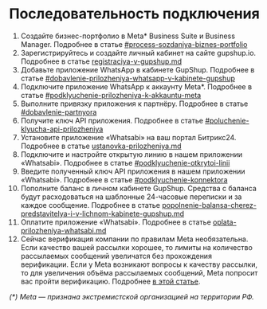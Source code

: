# Последовательность подключения

1. Создайте бизнес-портфолио в Meta\* Business Suite и Business Manager. Подробнее в статье [#process-sozdaniya-biznes-portfolio](podtverzhdenie-kompanii-v-facebook-business-manager.md#process-sozdaniya-biznes-portfolio "mention")
2. Зарегистрируйтесь и создайте личный кабинет на сайте gupshup.io. Подробнее в статье [registraciya-v-gupshup.md](registraciya-v-gupshup.md "mention")
3. Добавьте приложение WhatsApp в кабинете GupShup. Подробнее в статье [#dobavlenie-prilozheniya-whatsapp-v-kabinete-gupshup](sozdanie-i-nastroika-prilozheniya-whatsapp-v-gupshup.md#dobavlenie-prilozheniya-whatsapp-v-kabinete-gupshup "mention")
4. Подключите приложение WhatsApp к аккаунту Meta\*. Подробнее в статье [#podklyuchenie-prilozheniya-k-akkauntu-meta](sozdanie-i-nastroika-prilozheniya-whatsapp-v-gupshup.md#podklyuchenie-prilozheniya-k-akkauntu-meta "mention")
5. Выполните привязку приложения к партнёру. Подробнее в статье [#dobavlenie-partnyora](sozdanie-i-nastroika-prilozheniya-whatsapp-v-gupshup.md#dobavlenie-partnyora "mention")
6. Получите ключ API приложения. Подробнее в статье [#poluchenie-klyucha-api-prilozheniya](sozdanie-i-nastroika-prilozheniya-whatsapp-v-gupshup.md#poluchenie-klyucha-api-prilozheniya "mention")
7. Установите приложение «Whatsabi» на ваш портал Битрикс24. Подробнее в статье [ustanovka-prilozheniya.md](../ustanovka-i-nastroika-prilozheniya-v-bitriks24/ustanovka-prilozheniya.md "mention")
8. Подключите и настройте открытую линию в нашем приложении «Whatsabi». Подробнее в статье [#podklyuchenie-otkrytoi-linii](../ustanovka-i-nastroika-prilozheniya-v-bitriks24/podklyuchenie-konnektora.md#podklyuchenie-otkrytoi-linii "mention")
9. Введите полученный ключ API приложения в нашем приложении «Whatsabi». Подробнее в статье [#podklyuchenie-konnektora](../ustanovka-i-nastroika-prilozheniya-v-bitriks24/podklyuchenie-konnektora.md#podklyuchenie-konnektora "mention")
10. Пополните баланс в личном кабинете GupShup. Средства с баланса будут расходоваться на шаблонные 24-часовые переписки и за каждое сообщение. Подробнее в статье [popolnenie-balansa-cherez-predstavitelya-i-v-lichnom-kabinete-gupshup.md](../tarify-prilozheniya/popolnenie-balansa-cherez-predstavitelya-i-v-lichnom-kabinete-gupshup.md "mention")
11. Оплатите приложение «Whatsabi». Подробнее в статье [oplata-prilozheniya-whatsabi.md](../tarify-prilozheniya/oplata-prilozheniya-whatsabi.md "mention")
12. Сейчас верификация компании по правилам Meta необязательна. Если качество вашей рассылки хорошее, то лимиты на количество рассылаемых сообщений увеличатся без прохождения верификации. Если у Meta возникают вопросы к качеству рассылки, то для увеличения объёма рассылаемых сообщений, Meta попросит вас пройти верификацию. Подробнее [в этой статье](https://waba.docs.olchat.io/bystryi-start/poryadok-deistvii-dlya-prokhozhdeniya-procedury-verifikacii).

_(\*) Meta — признана экстремистской организацией на территории РФ._

